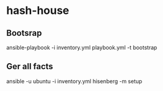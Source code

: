 # hash-house

## Bootsrap
ansible-playbook -i inventory.yml playbook.yml -t bootstrap

## Ger all facts
ansible -u ubuntu -i inventory.yml hisenberg -m setup